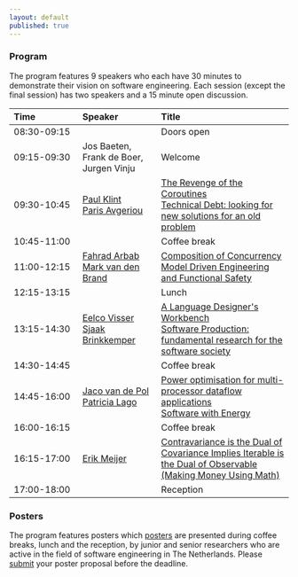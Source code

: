 ```yaml
---
layout: default
published: true
---
```


### Program

The program features 9 speakers who each have 30 minutes to demonstrate their vision on software engineering. Each session (except the final session) has two speakers and a 15 minute open discussion.

<table class="table borderless nowrap"><thead>
<tr>
<th style="text-align: left">Time&nbsp;&nbsp;&nbsp;&nbsp;&nbsp;&nbsp;&nbsp;&nbsp;&nbsp;&nbsp;&nbsp;&nbsp;&nbsp;&nbsp;&nbsp;&nbsp;</th>
<th style="text-align: left">Speaker</th>
<th style="text-align: left">Title</th>
</tr>
</thead><tbody>
<tr>
<td style="text-align: left">08:30-09:15</td>
<td style="text-align: left"></td>
<td style="text-align: left">Doors open</td>
</tr>
<tr>
<td style="text-align: left">09:15-09:30</td>
<td style="text-align: left">Jos Baeten, Frank de Boer, Jurgen Vinju</td>
<td style="text-align: left">Welcome</td>
</tr>
<tr>
<td style="text-align: left">09:30-10:45</td>
<td style="text-align: left"><a href="http://homepages.cwi.nl/%7Epaulk/">Paul Klint</a><br>
<a href="http://www.cs.rug.nl/%7Eparis/">Paris Avgeriou</a></td>
<td style="text-align: left"><a href="./paulklint">The Revenge of the Coroutines</a><br>
<a href="./avgeriou">Technical Debt: looking for new solutions for an old problem</a></td>
</tr>
<tr>
<td style="text-align: left">10:45-11:00</td>
<td style="text-align: left"></td>
<td style="text-align: left">Coffee break</td>
</tr>
<tr>
<td style="text-align: left">11:00-12:15</td>
<td style="text-align: left"><a href="http://homepages.cwi.nl/%7Efarhad/">Fahrad Arbab</a><br>
<a href="http://www.win.tue.nl/%7Emvdbrand/">Mark van den Brand</a>
</td>
<td style="text-align: left"><a href="./arbab">Composition of Concurrency</a><br>
<a href="./vandenbrand">Model Driven Engineering and Functional Safety</a>
</td>
</tr>
<tr>
<td style="text-align: left">12:15-13:15</td>
<td style="text-align: left"></td>
<td style="text-align: left">Lunch</td>
</tr>
<tr>
<td style="text-align: left">13:15-14:30</td>
<td style="text-align: left">
<a href="http://eelcovisser.org/">Eelco Visser</a><br>
<a href="http://www.cs.uu.nl/staff/sjaak.html">Sjaak Brinkkemper</a>
</td>
<td style="text-align: left"><a href="./visser">A Language Designer&#39;s Workbench</a><br>
<a href="./brinkkemper">Software Production: fundamental research for the software society</a>
</td>
</tr>
<tr>
<td style="text-align: left">14:30-14:45</td>
<td style="text-align: left"></td>
<td style="text-align: left">Coffee break</td>
</tr>
<tr>
<td style="text-align: left">14:45-16:00</td>
<td style="text-align: left"><a href="http://wwwhome.ewi.utwente.nl/%7Evdpol/">Jaco van de Pol</a><br>
<a href="http://www.cs.vu.nl/%7Epatricia/Patricia_Lago/Home.html">Patricia Lago</a>
</td>
<td style="text-align: left"><a href="./vdpol">Power optimisation for multi-processor dataflow applications</a><br>
<a href="./lago">Software with Energy</a>
</td>
</tr>
<tr>
<td style="text-align: left">16:00-16:15</td>
<td style="text-align: left"></td>
<td style="text-align: left">Coffee break</td>
</tr>
<tr>
<td style="text-align: left">16:15-17:00</td>
<td style="text-align: left"><a href="http://en.wikipedia.org/wiki/Erik_Meijer_(computer_scientist)">Erik Meijer</a></td>
<td style="text-align: left"><a href="./meijer">Contravariance is the Dual of Covariance Implies Iterable is the Dual of Observable (Making Money Using Math)</a></td>
</tr>
<tr>
<td style="text-align: left">17:00-18:00</td>
<td style="text-align: left"></td>
<td style="text-align: left">Reception</td>
</tr>
</tbody></table>


<!--
| Time  | Speaker | Title |
|:-------|:------- |:----------| 
| 08:30-09:15 |         | Doors open |
| 09:15-09:30 | Jos Baeten, Frank de Boer, Jurgen Vinju | Welcome |
| 09:30-10:45 | [Paul Klint](http://homepages.cwi.nl/~paulk/) | [The Revenge of the Coroutines](./paulklint) | 
|             | [Paris Avgeriou](http://www.cs.rug.nl/~paris/) | [Technical Debt: looking for new solutions for an old problem](./avgeriou) |
| 10:45-11:00 |         | Coffee break |
| 11:00-12:15 | [Fahrad Arbab](http://homepages.cwi.nl/~farhad/) | [Composition of Concurrency](./arbab) |
|             | [Mark van den Brand](http://www.win.tue.nl/~mvdbrand/) | [Model Driven Engineering and Functional Safety](./vandenbrand) |
| 12:15-13:15 |         | Lunch
| 13:15-14:30 | [Eelco Visser](http://eelcovisser.org/) |  [A Language Designer's Workbench](./visser) |
|             | [Sjaak Brinkkemper](http://www.cs.uu.nl/staff/sjaak.html) | [Software Production: fundamental research for the software society.](./brinkkemper) |
| 14:30-14:45 |         | Coffee break |
| 14:45-16:00 | [Jaco van de Pol](http://wwwhome.ewi.utwente.nl/~vdpol/) | [Power optimisation for multi-processor dataflow applications](./vdpol) |
|             | [Patricia Lago](http://www.cs.vu.nl/~patricia/Patricia_Lago/Home.html) | [Software with Energy](./lago) |
| 16:00-16:15 |         | Coffee break |
| 16:15-17:00 | [Erik Meijer](http://en.wikipedia.org/wiki/Erik_Meijer_(computer_scientist)) | [Contravariance is the Dual of Covariance Implies Iterable is the Dual of Observable (Making Money Using Math)](./meijer) | 
| 17:00-18:00 | | Reception |
 

* [Eelco Visser](http://eelcovisser.org/) (TU Delft) - [A Language Designer's Workbench](./visser)
* [Mark van den Brand](http://www.win.tue.nl/~mvdbrand/) (TU Eindhoven) - [Model Driven Engineering and Functional Safety](./vandenbrand)
* [Patricia Lago](http://www.cs.vu.nl/~patricia/Patricia_Lago/Home.html) (VU) - [Software with Energy](./lago) 
* [Paul Klint](http://homepages.cwi.nl/~paulk/) (CWI research fellow, UvA) - [The Revenge of the Coroutines](./paulklint)
* [Sjaak Brinkkemper](http://www.cs.uu.nl/staff/sjaak.html) (UU) - [Software Production: fundamental research for the software society.](./brinkkemper) - abstract to be announced
* [Paris Avgeriou](http://www.cs.rug.nl/~paris/) (RUG) - [Technical Debt: looking for new solutions for an old problem](./avgeriou)
* [Fahrad Arbab](http://homepages.cwi.nl/~farhad/) (CWI) - [Composition of Concurrency](./arbab) 	
* [Erik Meijer](http://en.wikipedia.org/wiki/Erik_Meijer_(computer_scientist)) (TU Delft) - [Contravariance is the Dual of Covariance Implies Iterable is the Dual of Observable (Making Money Using Math)](./meijer)
* [Jaco van de Pol](http://wwwhome.ewi.utwente.nl/~vdpol/) (UTwente) - [Power optimisation for multi-processor dataflow applications](./vdpol)
-->

### Posters

The program features posters which [posters](../posters/) are presented during coffee breaks, lunch and the reception, by junior and senior researchers
who are active in the field of software engineering in The Netherlands. Please [submit](../posters/) your poster 
proposal before the deadline.
